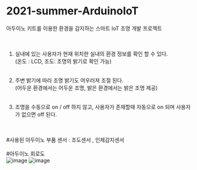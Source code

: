 # 2021-summer-ArduinoIoT
아두이노 키트를 이용한 환경을 감지하는 스마트 IoT 조명 개발 프로젝트
<br><br>
<br>
1.   실내에 있는 사용자가 현재 위치한 실내의 환경 정보를 확인 할 수 있다.<br>
(온도 : LCD, 조도: 조명의 밝기로 확인 가능)<br><br>

2.   주변 밝기에 따라 조명 밝기도 어우러져 조절 된다.<br>
(어두운 환경에서는 어두운 조명, 밝은 환경에서는 밝은 조명 제공)<br><br>

3.  조명을 수동으로 on / off 하지 않고, 사용자가 존재할때 자동으로 on 되며 사용자가 없으면 
    off 된다.
<br><br><br>

#사용된 아두이노 부품
센서 : 조도센서 , 인체감지센서
<br><br>
#아두이노 회로도<br>
![image](https://user-images.githubusercontent.com/68414594/127202326-0cf6bd10-d64c-492f-bcb5-1b2fb77fd304.png)
![image](https://user-images.githubusercontent.com/68414594/127202342-4f889cb6-1893-4de7-a29a-d20aa3f689e9.png)



